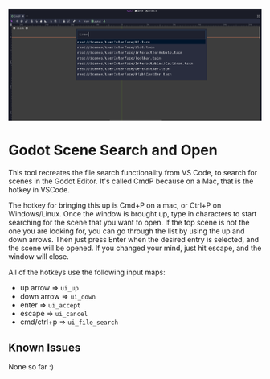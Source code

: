 ![image](image.png)
# Godot Scene Search and Open

This tool recreates the file search functionality from VS Code, to search for
scenes in the Godot Editor. It's called CmdP because on a Mac, that is the hotkey
in VSCode.

The hotkey for bringing this up is Cmd+P on a mac, or Ctrl+P on Windows/Linux.
Once the window is brought up, type in characters to start searching for the scene
that you want to open. If the top scene is not the one you are looking for, you
can go through the list by using the up and down arrows. Then just press Enter
when the desired entry is selected, and the scene will be opened. If you changed
your mind, just hit escape, and the window will close.

All of the hotkeys use the following input maps:

- up arrow => `ui_up`
- down arrow => `ui_down`
- enter => `ui_accept`
- escape => `ui_cancel`
- cmd/ctrl+p => `ui_file_search`

## Known Issues

None so far :)
